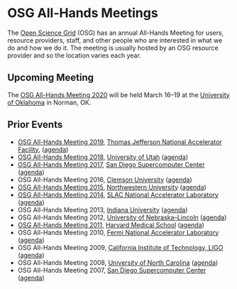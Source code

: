 # OSG All-Hands Meetings

The [Open Science Grid](https://www.opensciencegrid.org) (OSG) has an annual All-Hands Meeting for users, resource
providers, staff, and other people who are interested in what we do and how we do it.  The meeting is usually hosted by
an OSG resource provider and so the location varies each year.

## Upcoming Meeting

The [OSG All-Hands Meeting 2020](2020/index.md) will be held March 16&ndash;19
at the [University of Oklahoma](https://www.ou.edu) in Norman, OK.

## Prior Events

* [OSG All-Hands Meeting 2019](2019/index.md),
  [Thomas Jefferson National Accelerator Facility](https://www.jlab.org),
  ([agenda](https://indico.cern.ch/event/759388/))
* [OSG All-Hands Meeting 2018](2018/index.md),
  [University of Utah](https://www.utah.edu/)
  ([agenda](https://indico.fnal.gov/event/15344/))
* [OSG All-Hands Meeting 2017](https://www.eiseverywhere.com/ehome/221621),
  [San Diego Supercomputer Center](http://www.sdsc.edu/)
  ([agenda](https://indico.fnal.gov/event/12973/))
* OSG All-Hands Meeting 2016,
  [Clemson University](http://www.clemson.edu/)
  ([agenda](https://indico.fnal.gov/event/10571/))
* [OSG All-Hands Meeting 2015](http://sites.northwestern.edu/osg-ahm2015/),
  [Northwestern University](http://www.northwestern.edu/)
  ([agenda](https://indico.fnal.gov/event/8580/))
* [OSG All-Hands Meeting 2014](https://app.certain.com/profile/web/index.cfm?PKwebID=0x5948342f2c&varPage=home),
  [SLAC National Accelerator Laboratory](https://www6.slac.stanford.edu/)
  ([agenda](https://indico.fnal.gov/event/7207/))
* OSG All-Hands Meeting 2013,
  [Indiana University](https://www.iu.edu/)
  ([agenda](https://indico.fnal.gov/event/5610/))
* OSG All-Hands Meeting 2012,
  [University of Nebraska&ndash;Lincoln](http://hcc.unl.edu/)
  ([agenda](https://indico.fnal.gov/event/5109/))
* [OSG All-Hands Meeting 2011](https://sites.google.com/a/hkl.hms.harvard.edu/osgahm-2011/),
  [Harvard Medical School](https://hms.harvard.edu/)
  ([agenda](https://indico.fnal.gov/event/3627/))
* OSG All-Hands Meeting 2010,
  [Fermi National Accelerator Laboratory](http://www.fnal.gov/)
  ([agenda](https://indico.fnal.gov/event/2871/))
* OSG All-Hands Meeting 2009,
  [California Institute of Technology, LIGO](https://www.ligo.caltech.edu/LA)
  ([agenda](https://indico.fnal.gov/event/2012/))
* OSG All-Hands Meeting 2008,
  [University of North Carolina](http://www.unc.edu/)
  ([agenda](https://indico.fnal.gov/event/1037/))
* OSG All-Hands Meeting 2007,
  [San Diego Supercomputer Center](http://www.sdsc.edu/)
  ([agenda](https://indico.fnal.gov/event/468/))

